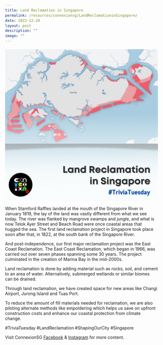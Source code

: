 ```yaml
---
title: Land Reclamation in Singapore
permalink: /resources/connexionsg/LandReclamationinSingapore/
date: 2022-12-20
layout: post
description: ""
image: ""
---
```

![](/images/connexionsg/2023/319680042_1387481825329164_8076099257245069825_n.png)


When Stamford Raffles landed at the mouth of the Singapore River in January 1819, the lay of the land was vastly different from what we see today. The river was flanked by mangrove swamps and jungle, and what is now Telok Ayer Street and Beach Road were once coastal areas that hugged the sea. The first land reclamation project in Singapore took place soon after that, in 1822, at the south bank of the Singapore River.

And post-independence, our first major reclamation project was the East Coast Reclamation. The East Coast Reclamation, which began in 1966, was carried out over seven phases spanning some 30 years. The project culminated in the creation of Marina Bay in the mid-2000s.

Land reclamation is done by adding material such as rocks, soil, and cement to an area of water. Alternatively, submerged wetlands or similar biomes can be drained.

Through land reclamation, we have created space for new areas like Changi Airport, Jurong Island and Tuas Port.

To reduce the amount of fill materials needed for reclamation, we are also piloting alternate methods like empoldering which helps us save on upfront construction costs and enhance our coastal protection from climate change.

#TriviaTuesday #LandReclamation #ShapingOurCity #Singapore

Visit ConnexionSG [Facebook](https://www.facebook.com/ConnexionSG) & [Instagram](https://www.instagram.com/connexionsg/) for more content.